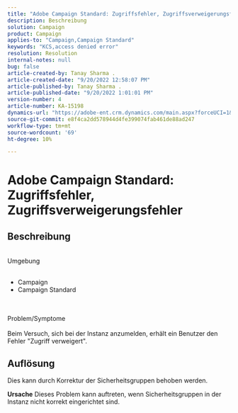 ```yaml
---
title: "Adobe Campaign Standard: Zugriffsfehler, Zugriffsverweigerungsfehler"
description: Beschreibung
solution: Campaign
product: Campaign
applies-to: "Campaign,Campaign Standard"
keywords: "KCS,access denied error"
resolution: Resolution
internal-notes: null
bug: false
article-created-by: Tanay Sharma .
article-created-date: "9/20/2022 12:58:07 PM"
article-published-by: Tanay Sharma .
article-published-date: "9/20/2022 1:01:01 PM"
version-number: 4
article-number: KA-15198
dynamics-url: "https://adobe-ent.crm.dynamics.com/main.aspx?forceUCI=1&pagetype=entityrecord&etn=knowledgearticle&id=f4b308dc-e338-ed11-9db1-002248086735"
source-git-commit: e8f4ca2dd578944d4fe399074fab461de88ad247
workflow-type: tm+mt
source-wordcount: '69'
ht-degree: 10%

---
```


# Adobe Campaign Standard: Zugriffsfehler, Zugriffsverweigerungsfehler

## Beschreibung

<br>Umgebung<br><br>
- Campaign
- Campaign Standard



<br><br>Problem/Symptome<br><br>
Beim Versuch, sich bei der Instanz anzumelden, erhält ein Benutzer den Fehler &quot;Zugriff verweigert&quot;.


## Auflösung




Dies kann durch Korrektur der Sicherheitsgruppen behoben werden.


<b>Ursache</b>
Dieses Problem kann auftreten, wenn Sicherheitsgruppen in der Instanz nicht korrekt eingerichtet sind.
